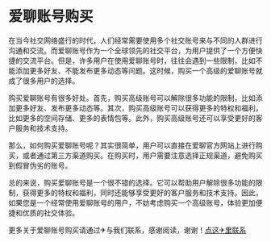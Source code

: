 # 爱聊账号购买

在当今社交网络盛行的时代，人们经常需要使用多个社交账号来与不同的人群进行沟通和交流。而爱聊账号作为一个全球领先的社交平台，为用户提供了一个方便快捷的交流平台。但是，许多用户在使用爱聊账号时，往往会遇到一些限制，比如不能添加更多好友、不能发布更多动态等问题。这时候，购买一个高级的爱聊账号就成了很多用户的选择。

购买爱聊账号有很多好处。首先，购买高级账号可以解除很多功能的限制，比如添加更多好友、发布更多动态等。其次，购买高级账号可以获得更多的特权和福利，比如更多的空间存储、更多的表情包等。此外，购买高级账号还可以享受更好的客户服务和技术支持。

那么，如何购买爱聊账号呢？其实很简单，用户可以直接在爱聊官方网站上进行购买，或者通过第三方渠道购买。在购买时，用户需要注意选择正规渠道，避免购买到假冒伪劣的账号。

总的来说，购买爱聊账号是一个很不错的选择。它可以帮助用户解除很多功能的限制，获得更多的特权和福利，同时还能够享受更好的客户服务和技术支持。因此，如果您是一个经常使用爱聊账号的用户，不妨考虑购买一个高级账号，体验更加便捷和优质的社交体验。

更多关于爱聊账号购买请通过✈与我们联系，感谢阅读，谢谢！[点这✈里联系](https://ww.k02.cc)